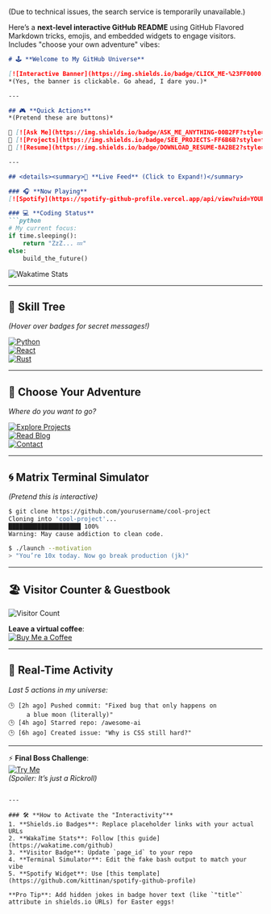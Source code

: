 <!-- <h1 align="center">Hi 👋, I'm Jay Lokhande 😎</h1>
<!-- <h3 align="center">Computer Engeerning at College of Engineering, Pune. I love to make projects and to use skills I have learned. Coding I first heard in school time and got excited how its will be and then I first got to their are computer languages in 10th from friends started very little in 10th C++ but leaved due to studies then I got admission at COEP in Computer Engineering love to explore here about coding world.</h3> -->
<!--
-  Stronger than I was
  <br>
Jo bhi socha hai wohi karna hai tuze haan
  <br>

chahe jo bhi ho jaye sapno ke liye ladte hai rehna  <br>
<!---
jab hoga tera kaam ki taareef, meetha bhi lagne lagega ye pasina  <br>

jab hoga tera naam hi aakhir, dekhta rahega ye zamana  <br>-->


<!-- <h3 align="left">Connect with me:</h3>
<p align="left">
<a href="https://twitter.com/jaylokhande100" target="blank"><img align="center" src="https://raw.githubusercontent.com/rahuldkjain/github-profile-readme-generator/master/src/images/icons/Social/twitter.svg" alt="jaylokhande100" height="30" width="40" /></a>
<a href="https://linkedin.com/in/jay-lokhande" target="blank"><img align="center" src="https://raw.githubusercontent.com/rahuldkjain/github-profile-readme-generator/master/src/images/icons/Social/linked-in-alt.svg" alt="jay-lokhande" height="30" width="40" /></a>
<a href="https://www.hackerrank.com/jaylokhande2711" target="blank"><img align="center" src="https://raw.githubusercontent.com/rahuldkjain/github-profile-readme-generator/master/src/images/icons/Social/hackerrank.svg" alt="jaylokhande2711" height="30" width="40" /></a>
</p>

<h3 align="left">Languages and Tools:</h3>
<p align="left"> <a href="https://getbootstrap.com" target="_blank" rel="noreferrer"> <img src="https://raw.githubusercontent.com/devicons/devicon/master/icons/bootstrap/bootstrap-plain-wordmark.svg" alt="bootstrap" width="40" height="40"/> </a> <a href="https://www.w3schools.com/css/" target="_blank" rel="noreferrer"> <img src="https://raw.githubusercontent.com/devicons/devicon/master/icons/css3/css3-original-wordmark.svg" alt="css3" width="40" height="40"/> </a> <a href="https://expressjs.com" target="_blank" rel="noreferrer"> <img src="https://raw.githubusercontent.com/devicons/devicon/master/icons/express/express-original-wordmark.svg" alt="express" width="40" height="40"/> </a> <a href="https://flask.palletsprojects.com/" target="_blank" rel="noreferrer"> <img src="https://www.vectorlogo.zone/logos/pocoo_flask/pocoo_flask-icon.svg" alt="flask" width="40" height="40"/> </a> <a href="https://www.w3.org/html/" target="_blank" rel="noreferrer"> <img src="https://raw.githubusercontent.com/devicons/devicon/master/icons/html5/html5-original-wordmark.svg" alt="html5" width="40" height="40"/> </a> <a href="https://www.java.com" target="_blank" rel="noreferrer"> <img src="https://raw.githubusercontent.com/devicons/devicon/master/icons/java/java-original.svg" alt="java" width="40" height="40"/> </a> <a href="https://developer.mozilla.org/en-US/docs/Web/JavaScript" target="_blank" rel="noreferrer"> <img src="https://raw.githubusercontent.com/devicons/devicon/master/icons/javascript/javascript-original.svg" alt="javascript" width="40" height="40"/> </a> <a href="https://nodejs.org" target="_blank" rel="noreferrer"> <img src="https://raw.githubusercontent.com/devicons/devicon/master/icons/nodejs/nodejs-original-wordmark.svg" alt="nodejs" width="40" height="40"/> </a> <a href="https://postman.com" target="_blank" rel="noreferrer"> <img src="https://www.vectorlogo.zone/logos/getpostman/getpostman-icon.svg" alt="postman" width="40" height="40"/> </a> <a href="https://www.python.org" target="_blank" rel="noreferrer"> <img src="https://raw.githubusercontent.com/devicons/devicon/master/icons/python/python-original.svg" alt="python" width="40" height="40"/> </a> </p> -->

<!--<p><img align="center" src="https://github-readme-stats.vercel.app/api/top-langs?username=jay-lokhande&show_icons=true&locale=en&layout=compact" alt="jay-lokhande" /></p>
--> 
(Due to technical issues, the search service is temporarily unavailable.)

Here’s a **next-level interactive GitHub README** using GitHub Flavored Markdown tricks, emojis, and embedded widgets to engage visitors. Includes "choose your own adventure" vibes:

```markdown
# 🕹️ **Welcome to My GitHub Universe**  

[![Interactive Banner](https://img.shields.io/badge/CLICK_ME-%23FF0000.svg?style=for-the-badge&logo=github&logoColor=white)](https://github.com/yourusername)  
*(Yes, the banner is clickable. Go ahead, I dare you.)*

---

## 🎮 **Quick Actions**  
*(Pretend these are buttons)*  

🔘 [![Ask Me](https://img.shields.io/badge/ASK_ME_ANYTHING-00B2FF?style=flat-square)](https://github.com/yourusername/yourusername/issues/new?template=ask_me.md)  
🔘 [![Projects](https://img.shields.io/badge/SEE_PROJECTS-FF6B6B?style=flat-square)](https://github.com/yourusername?tab=repositories)  
🔘 [![Resume](https://img.shields.io/badge/DOWNLOAD_RESUME-8A2BE2?style=flat-square)](your_resume_link)  

---

## <details><summary>📡 **Live Feed** (Click to Expand!)</summary>

### 🎧 **Now Playing**  
[![Spotify](https://spotify-github-profile.vercel.app/api/view?uid=YOUR_SPOTIFY_ID&cover_image=true&theme=default)](https://open.spotify.com/user/YOUR_SPOTIFY_ID)

### 💻 **Coding Status**  
```python
# My current focus:
if time.sleeping():
    return "ZzZ... 💤"
else:
    build_the_future()
```

![Wakatime Stats](https://github-readme-stats.vercel.app/api/wakatime?username=YOUR_USERNAME&theme=radical&layout=compact)

</details>

---

## 🧩 **Skill Tree**  
*(Hover over badges for secret messages!)*  

[![Python](https://img.shields.io/badge/Python-Expert-3776AB?logo=python&logoColor=white&style=for-the-badge "I speak list comprehensions fluently")](https://github.com/yourusername/python-projects)  
[![React](https://img.shields.io/badge/React-Pro-61DAFB?logo=react&logoColor=white&style=for-the-badge "I've rendered more components than Hollywood")](https://github.com/yourusername/react-projects)  
[![Rust](https://img.shields.io/badge/Rust-Learning-000000?logo=rust&logoColor=white&style=for-the-badge "Fighting the borrow checker daily")](https://github.com/yourusername/rust-adventures)  

---

## 🌌 **Choose Your Adventure**  
*Where do you want to go?*  

[![Explore Projects](https://img.shields.io/badge/🔍_Explore_Projects-FFA500?style=for-the-badge)](https://github.com/yourusername?tab=repositories)  
[![Read Blog](https://img.shields.io/badge/📖_Read_Blog-8B008B?style=for-the-badge)](https://yourblog.com)  
[![Contact](https://img.shields.io/badge/📬_Contact_Me-00FF00?style=for-the-badge)](mailto:you@email.com)  

---

## 🌀 **Matrix Terminal Simulator**  
*(Pretend this is interactive)*  

```bash
$ git clone https://github.com/yourusername/cool-project  
Cloning into 'cool-project'...  
████████████████████ 100%  
Warning: May cause addiction to clean code.

$ ./launch --motivation  
> "You’re 10x today. Now go break production (jk)"
```

---

## 🏖️ **Visitor Counter & Guestbook**  

![Visitor Count](https://visitor-badge.glitch.me/badge?page_id=yourusername.yourrepo&style=for-the-badge&color=00ff00)  

**Leave a virtual coffee**:  
[![Buy Me a Coffee](https://img.shields.io/badge/Buy_Me_A_Coffee-FFDD00?style=for-the-badge&logo=buy-me-a-coffee&logoColor=black)](https://buymeacoffee.com/you)  

---

## 🔄 **Real-Time Activity**  
*Last 5 actions in my universe:*  

```text
🕒 [2h ago] Pushed commit: "Fixed bug that only happens on 
     a blue moon (literally)"
🕒 [4h ago] Starred repo: /awesome-ai
🕒 [6h ago] Created issue: "Why is CSS still hard?"
```

---

⚡ **Final Boss Challenge**:  
[![Try Me](https://img.shields.io/badge/CLICK_IF_YOU_DARE-FF0000?style=for-the-badge)](https://github.com/yourusername/secret-project)  
*(Spoiler: It’s just a Rickroll)*
```

---

### 🛠️ **How to Activate the "Interactivity"**  
1. **Shields.io Badges**: Replace placeholder links with your actual URLs  
2. **WakaTime Stats**: Follow [this guide](https://wakatime.com/github)  
3. **Visitor Badge**: Update `page_id` to your repo  
4. **Terminal Simulator**: Edit the fake bash output to match your vibe  
5. **Spotify Widget**: Use [this template](https://github.com/kittinan/spotify-github-profile)  

**Pro Tip**: Add hidden jokes in badge hover text (like `"title"` attribute in shields.io URLs) for Easter eggs!
